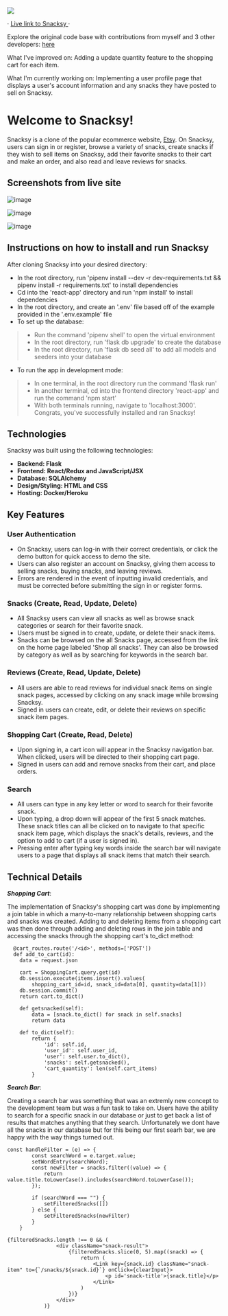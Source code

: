 <div>
  <img src="https://i.postimg.cc/LsXWGHRg/Screen-Shot-2022-07-31-at-8-30-46-PM.png"></img>
  <p>
    ·
    <a href="https://snackksy.herokuapp.com/">
      Live link to Snacksy
    </a>
    ·
  </p>
  <p>
    Explore the original code base with contributions from myself and 3 other developers:
    <a href="https://github.com/joshsalcido/Snacksy">here</a>
  </p>
  <p>
    What I've improved on: Adding a update quantity feature to the shopping cart for each item.
  </p>
   <p>
    What I'm currently working on: Implementing a user profile page that displays a user's account information and any snacks they have posted to sell     on Snacksy.
  </p>
  <h1>Welcome to Snacksy!</h1>
  
</div>

Snacksy is a clone of the popular ecommerce website, [Etsy](https://www.etsy.com/). On Snacksy, users can sign in or register, browse a variety of snacks, create snacks if they wish to sell items on Snacksy, add their favorite snacks to their cart and make an order, and also read and leave reviews for snacks.


## Screenshots from live site
![image](https://user-images.githubusercontent.com/95194326/182079091-ed570dae-7390-4118-9fef-8be0ce32090f.png)

![image](https://user-images.githubusercontent.com/95194326/182079179-b0f3c448-2a59-4cc9-89ba-5910a5f478f4.png)

![image](https://user-images.githubusercontent.com/95194326/182079252-03edfed9-d284-4b15-876f-3e2276914fd2.png)


## Instructions on how to install and run Snacksy
After cloning Snacksy into your desired directory:
* In the root directory, run 'pipenv install --dev -r dev-requirements.txt && pipenv install -r requirements.txt' to install dependencies
* Cd into the 'react-app' directory and run 'npm install' to install dependencies
* In the root directory, and create an '.env' file based off of the example provided in the '.env.example' file
* To set up the database:
> * Run the command 'pipenv shell' to open the virtual environment
> * In the root directory, run 'flask db upgrade' to create the database
> * In the root directory, run 'flask db seed all' to add all models and seeders into your database
* To run the app in development mode: 
> * In one terminal, in the root directory run the command 'flask run'
> * In another terminal, cd into the frontend directory 'react-app' and run the command 'npm start'
> * With both terminals running, navigate to 'localhost:3000'. Congrats, you've successfully installed and ran Snacksy!




## Technologies
Snacksy was built using the following technologies:
* **Backend: Flask**
* **Frontend: React/Redux and JavaScript/JSX**
* **Database: SQLAlchemy**
* **Design/Styling: HTML and CSS**
* **Hosting: Docker/Heroku**

## Key Features

### User Authentication

* On Snacksy, users can log-in with their correct credentials, or click the demo button for quick access to demo the site.
* Users can also register an account on Snacksy, giving them access to selling snacks, buying snacks, and leaving reviews.
* Errors are rendered in the event of inputting invalid credentials, and must be corrected before submitting the sign in or register forms.

### Snacks (Create, Read, Update, Delete)

* All Snacksy users can view all snacks as well as browse snack categories or search for their favorite snack.
* Users must be signed in to create, update, or delete their snack items.
* Snacks can be browsed on the all Snacks page, accessed from the link on the home page labeled 'Shop all snacks'. They can also be browsed by category as well as by searching for keywords in the search bar. 

### Reviews (Create, Read, Update, Delete)

* All users are able to read reviews for individual snack items on single snack pages, accessed by clicking on any snack image while browsing Snacksy.
* Signed in users can create, edit, or delete their reviews on specific snack item pages.

### Shopping Cart (Create, Read, Delete)

* Upon signing in, a cart icon will appear in the Snacksy navigation bar. When clicked, users will be directed to their shopping cart page.
* Signed in users can add and remove snacks from their cart, and place orders. 

### Search

* All users can type in any key letter or word to search for their favorite snack.
* Upon typing, a drop down will appear of the first 5 snack matches. These snack titles can all be clicked on to navigate to that specific snack item page, which displays the snack's details, reviews, and the option to add to cart (if a user is signed in). 
* Pressing enter after typing key words inside the search bar will navigate users to a page that displays all snack items that match their search. 

## Technical Details
***Shopping Cart***:

The implementation of Snacksy's shopping cart was done by implementing a join table in which a many-to-many relationship between shopping carts and snacks was created. Adding to and deleting items from a shopping cart was then done through adding and deleting rows in the join table and accessing the snacks through the shopping cart's to_dict method:
```
  @cart_routes.route('/<id>', methods=['POST'])
  def add_to_cart(id):
    data = request.json

    cart = ShoppingCart.query.get(id)
    db.session.execute(items.insert().values(
        shopping_cart_id=id, snack_id=data[0], quantity=data[1]))
    db.session.commit()
    return cart.to_dict()
```
```
    def getsnacked(self):
        data = [snack.to_dict() for snack in self.snacks]
        return data

    def to_dict(self):
        return {
            'id': self.id,
            'user_id': self.user_id,
            'user': self.user.to_dict(),
            'snacks': self.getsnacked(),
            'cart_quantity': len(self.cart_items)
        }
```
***Search Bar***:

Creating a search bar was something that was an extremly new concept to the development team but was a fun task to take on. Users have the ability to search for a specific snack in our database or just to get back a list of results that matches anything that they search. Unfortunately we dont have all the snacks in our database but for this being our first searh bar, we are happy with the way things turned out. 

```
const handleFilter = (e) => {
        const searchWord = e.target.value;
        setWordEntry(searchWord);
        const newFilter = snacks.filter((value) => {
            return value.title.toLowerCase().includes(searchWord.toLowerCase());
        });

        if (searchWord === "") {
            setFilteredSnacks([])
        } else {
            setFilteredSnacks(newFilter)
        }
    }
```
```
{filteredSnacks.length !== 0 && (
                <div className="snack-result">
                    {filteredSnacks.slice(0, 5).map((snack) => {
                        return (
                            <Link key={snack.id} className="snack-item" to={`/snacks/${snack.id}`} onClick={clearInput}>
                                <p id='snack-title'>{snack.title}</p>
                            </Link>
                        )
                    })}
                </div>
            )}
```
